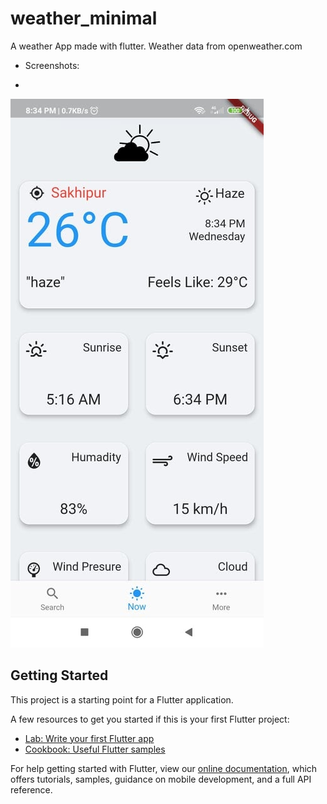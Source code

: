 # weather_minimal
A weather App made with flutter.
Weather data from openweather.com

- Screenshots:

- 
![alt text](https://github.com/aalhabib001/WeatherApp-Minimal/blob/master/11.jpg)


## Getting Started

This project is a starting point for a Flutter application.

A few resources to get you started if this is your first Flutter project:

- [Lab: Write your first Flutter app](https://flutter.dev/docs/get-started/codelab)
- [Cookbook: Useful Flutter samples](https://flutter.dev/docs/cookbook)

For help getting started with Flutter, view our
[online documentation](https://flutter.dev/docs), which offers tutorials,
samples, guidance on mobile development, and a full API reference.
